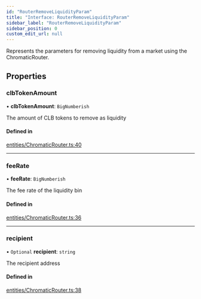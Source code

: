 ```yaml
---
id: "RouterRemoveLiquidityParam"
title: "Interface: RouterRemoveLiquidityParam"
sidebar_label: "RouterRemoveLiquidityParam"
sidebar_position: 0
custom_edit_url: null
---
```


Represents the parameters for removing liquidity from a market using the ChromaticRouter.

## Properties

### clbTokenAmount

• **clbTokenAmount**: `BigNumberish`

The amount of CLB tokens to remove as liquidity

#### Defined in

[entities/ChromaticRouter.ts:40](https://github.com/chromatic-protocol/sdk/blob/e9ce5d3/packages/sdk-ethers-v5/src/entities/ChromaticRouter.ts#L40)

___

### feeRate

• **feeRate**: `BigNumberish`

The fee rate of the liquidity bin

#### Defined in

[entities/ChromaticRouter.ts:36](https://github.com/chromatic-protocol/sdk/blob/e9ce5d3/packages/sdk-ethers-v5/src/entities/ChromaticRouter.ts#L36)

___

### recipient

• `Optional` **recipient**: `string`

The recipient address

#### Defined in

[entities/ChromaticRouter.ts:38](https://github.com/chromatic-protocol/sdk/blob/e9ce5d3/packages/sdk-ethers-v5/src/entities/ChromaticRouter.ts#L38)
